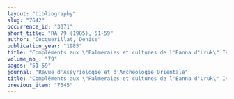 ```yaml
---
layout: "bibliography"
slug: "7642"
occurrence_id: "3071"
short_title: "RA 79 (1985), 51-59"
author: "Cocquerillat, Denise"
publication_year: "1985"
title: "Compléments aux \"Palmeraies et cultures de l'Eanna d'Uruk\" IV"
volume_no_: "79"
pages: "51-59"
journal: "Revue d'Assyriologie et d'Archéologie Orientale"
title: "Compléments aux \"Palmeraies et cultures de l'Eanna d'Uruk\" IV"
previous_item: "7645"
---
```


